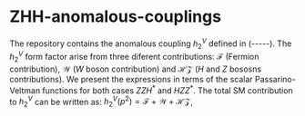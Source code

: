 # ZHH-anomalous-couplings
The repository contains the anomalous coupling $h_2^V$ defined in (-----). 
The $h_2^V$ form factor arise from three diferent contributions: $\mathcal{F}$ (Fermion contribution), $\mathcal{W}$ ($W$ boson contribution) and $\mathcal{HZ}$ ($H$ and $Z$ bososns contributions). We present the expressions in terms of the scalar Passarino-Veltman functions for both cases $ZZH^\ast$ and $HZZ^\ast$. The total SM contribution to $h_2^V$ can be written as:
$h_2^V(p^2)=\mathcal{F}+\mathcal{W}+\mathcal{HZ}$,
